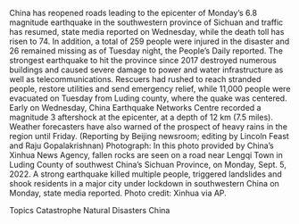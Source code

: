China has reopened roads leading to the epicenter of Monday’s 6.8 magnitude earthquake in the southwestern province of Sichuan and traffic has resumed, state media reported on Wednesday, while the death toll has risen to 74.
In addition, a total of 259 people were injured in the disaster and 26 remained missing as of Tuesday night, the People’s Daily reported.
The strongest earthquake to hit the province since 2017 destroyed numerous buildings and caused severe damage to power and water infrastructure as well as telecommunications.
Rescuers had rushed to reach stranded people, restore utilities and send emergency relief, while 11,000 people were evacuated on Tuesday from Luding county, where the quake was centered.
Early on Wednesday, China Earthquake Networks Centre recorded a magnitude 3 aftershock at the epicenter, at a depth of 12 km (7.5 miles).
Weather forecasters have also warned of the prospect of heavy rains in the region until Friday.
(Reporting by Beijing newsroom; editing by Lincoln Feast and Raju Gopalakrishnan)
Photograph: In this photo provided by China’s Xinhua News Agency, fallen rocks are seen on a road near Lengqi Town in Luding County of southwest China’s Sichuan Province, on Monday, Sept. 5, 2022. A strong earthquake killed multiple people, triggered landslides and shook residents in a major city under lockdown in southwestern China on Monday, state media reported. Photo credit: Xinhua via AP.

Topics
Catastrophe
Natural Disasters
China
